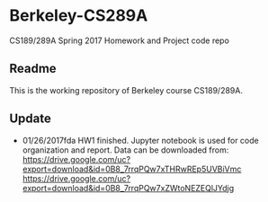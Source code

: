 # Berkeley-CS289A
CS189/289A Spring 2017 Homework and Project code repo
## Readme
This is the working repository of Berkeley course CS189/289A.     
## Update
- 01/26/2017fda
  HW1 finished. Jupyter notebook is used for code organization and report. Data can be downloaded from:
  https://drive.google.com/uc?export=download&id=0B8_7rrqPQw7xTHRwREp5UVBiVmc
  https://drive.google.com/uc?export=download&id=0B8_7rrqPQw7xZWtoNEZEQlJYdjg
